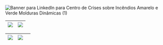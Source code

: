 ![Banner para LinkedIn para Centro de Crises sobre Incêndios Amarelo e Verde Molduras Dinâmicas (1)](https://user-images.githubusercontent.com/88558377/205551131-f2b2e3c2-08de-4609-a6ec-2fce2fcb9733.gif)

| ![](http://github-profile-summary-cards.vercel.app/api/cards/profile-details?username=BeyondtimeX&theme=nord_dark) | ![](https://github-readme-streak-stats.herokuapp.com/?user=arthurspk&hide_border=true&date_format=M%20j%5B%2C%20Y%5D&background=2D3742&stroke=2D3742&ring=6bbbca&fire=6bbbca&currStreakNum=fff&sideNums=6bbbca&currStreakLabel=6bbbca&sideLabels=fff&dates=fff) | 
| :-: | :-: |


| ![](http://github-profile-summary-cards.vercel.app/api/cards/stats?username=BeyondtimeX&theme=nord_dark) | ![](http://github-profile-summary-cards.vercel.app/api/cards/repos-per-language?username=BeyondtimeX&hide=Html&theme=nord_dark) ||
| :-: | :-: | :-: |
















